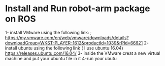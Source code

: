 # Install and Run robot-arm package on ROS
1- install VMware using the following link: ;
    https://my.vmware.com/en/web/vmware/downloads/details?downloadGroup=WKST-PLAYER-1612&productId=1039&rPId=66621
2- install ubuntu using the following link ( I use ubuntu 16.04)
    https://releases.ubuntu.com/16.04/
3- inside the VMware creat a new virtual machine and put your ubuntu file in it 
4-run your ubutu 

## 
